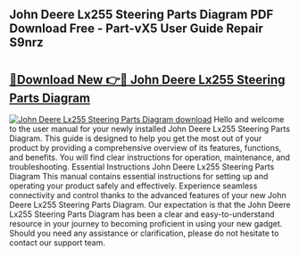 ## John Deere Lx255 Steering Parts Diagram PDF Download Free - Part-vX5 User Guide Repair S9nrz

# <h2><a href="http://dfjb45z.blite.top/?on=John+Deere+Lx255+Steering+Parts+Diagram">🔗Download New 👉🔴 John Deere Lx255 Steering Parts Diagram</a></h2>

[![John Deere Lx255 Steering Parts Diagram download](https://i.imgur.com/lujVjoI.png)](http://dfjb45z.blite.top/?on=John+Deere+Lx255+Steering+Parts+Diagram)
Hello and welcome to the user manual for your newly installed John Deere Lx255 Steering Parts Diagram. This guide is designed to help you get the most out of your product by providing a comprehensive overview of its features, functions, and benefits. You will find clear instructions for operation, maintenance, and troubleshooting. Essential Instructions John Deere Lx255 Steering Parts Diagram This manual contains essential instructions for setting up and operating your product safely and effectively. Experience seamless connectivity and control thanks to the advanced features of your new John Deere Lx255 Steering Parts Diagram. Our expectation is that the John Deere Lx255 Steering Parts Diagram has been a clear and easy-to-understand resource in your journey to becoming proficient in using your new gadget. Should you need any assistance or clarification, please do not hesitate to contact our support team.

